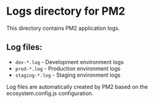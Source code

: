 # Logs directory for PM2
This directory contains PM2 application logs.

## Log files:
- `dev-*.log` - Development environment logs
- `prod-*.log` - Production environment logs  
- `staging-*.log` - Staging environment logs

Log files are automatically created by PM2 based on the ecosystem.config.js configuration.
